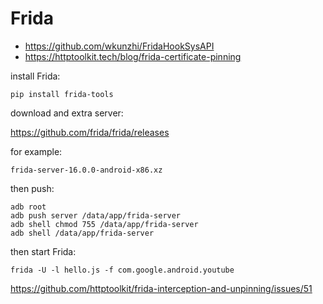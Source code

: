 # Frida

- https://github.com/wkunzhi/FridaHookSysAPI
- https://httptoolkit.tech/blog/frida-certificate-pinning

install Frida:

~~~
pip install frida-tools
~~~

download and extra server:

https://github.com/frida/frida/releases

for example:

~~~
frida-server-16.0.0-android-x86.xz
~~~

then push:

~~~
adb root
adb push server /data/app/frida-server
adb shell chmod 755 /data/app/frida-server
adb shell /data/app/frida-server
~~~

then start Frida:

~~~
frida -U -l hello.js -f com.google.android.youtube
~~~

https://github.com/httptoolkit/frida-interception-and-unpinning/issues/51
